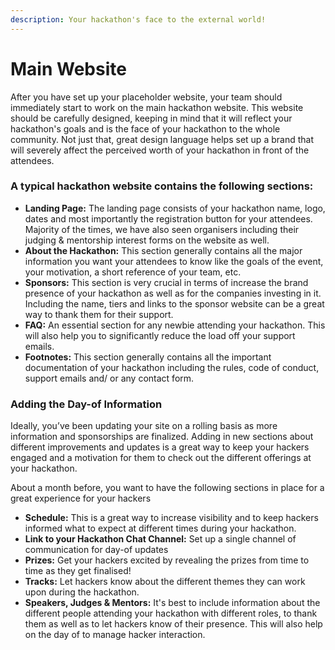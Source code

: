 ```yaml
---
description: Your hackathon's face to the external world!
---
```


# Main Website

After you have set up your placeholder website, your team should immediately start to work on the main hackathon website. This website should be carefully designed, keeping in mind that it will reflect your hackathon's goals and is the face of your hackathon to the whole community. Not just that, great design language helps set up a brand that will severely affect the perceived worth of your hackathon in front of the attendees.  


### A typical hackathon website contains the following sections:

* **Landing Page:** The landing page consists of your hackathon name, logo, dates and most importantly the registration button for your attendees. Majority of the times, we have also seen organisers including their judging & mentorship interest forms on the website as well.
* **About the Hackathon:** This section generally contains all the major information you want your attendees to know like the goals of the event, your motivation, a short reference of your team, etc.
* **Sponsors:** This section is very crucial in terms of increase the brand presence of your hackathon as well as for the companies investing in it. Including the name, tiers and links to the sponsor website can be a great way to thank them for their support.
* **FAQ:** An essential section for any newbie attending your hackathon. This will also help you to significantly reduce the load off your support emails.
* **Footnotes:** This section generally contains all the important documentation of your hackathon including the rules, code of conduct, support emails and/ or any contact form. 

### Adding the Day-of Information

Ideally, you’ve been updating your site on a rolling basis as more information and sponsorships are finalized. Adding in new sections about different improvements and updates is a great way to keep your hackers engaged and a motivation for them to check out the different offerings at your hackathon. 

About a month before, you want to have the following sections in place for a great experience for your hackers

* **Schedule:** This is a great way to increase visibility and to keep hackers informed what to expect at different times during your hackathon.
* **Link to your Hackathon Chat Channel:** Set up a single channel of communication for day-of updates
* **Prizes:** Get your hackers excited by revealing the prizes from time to time as they get finalised!
* **Tracks:** Let hackers know about the different themes they can work upon during the hackathon.
* **Speakers, Judges & Mentors:** It's best to include information about the different people attending your hackathon with different roles, to thank them as well as to let hackers know of their presence. This will also help on the day of to manage hacker interaction.


